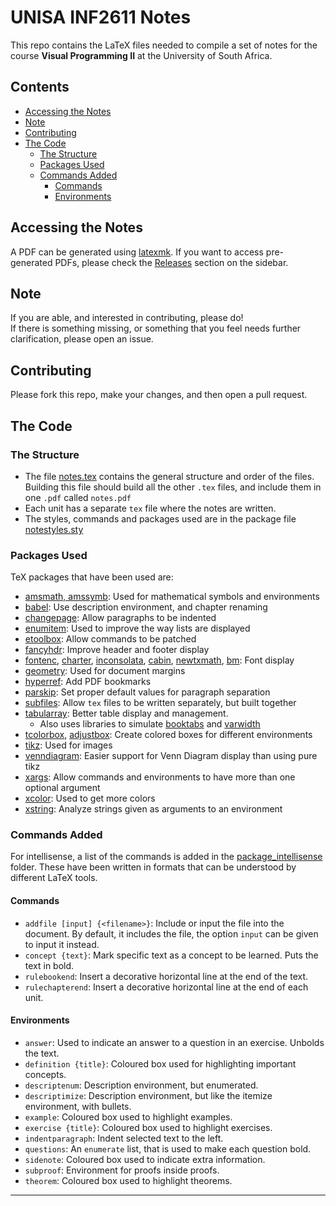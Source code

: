 # UNISA INF2611 Notes

This repo contains the LaTeX files needed to compile a set of notes for the course **Visual Programming II** at the University of South Africa.

## Contents
- [Accessing the Notes](#accessing-the-notes)
- [Note](#note)
- [Contributing](#contributing)
- [The Code](#the-code)
  - [The Structure](#the-structure)
  - [Packages Used](#packages-used)
  - [Commands Added](#commands-added)
    - [Commands](#commands)
    - [Environments](#environments)

## Accessing the Notes

A PDF can be generated using [latexmk](https://ctan.org/pkg/latexmk). If you want to access pre-generated PDFs, please check the [Releases](https://github.com/Unisa-Notes/INF2611/releases) section on the sidebar.

## Note
If you are able, and interested in contributing, please do!  
If there is something missing, or something that you feel needs further clarification, please open an issue.

## Contributing
Please fork this repo, make your changes, and then open a pull request.

## The Code
### The Structure
- The file [notes.tex](notes.tex) contains the general structure and order of the files. Building this file should build all the other `.tex` files, and include them in one `.pdf` called `notes.pdf`
- Each unit has a separate `tex` file where the notes are written.
- The styles, commands and packages used are in the package file [notestyles.sty](notestyles.sty)

### Packages Used
TeX packages that have been used are:
- [amsmath, amssymb](https://www.ctan.org/pkg/amsmath): Used for mathematical symbols and environments
- [babel](https://ctan.org/pkg/babel): Use description environment, and chapter renaming
- [changepage](https://ctan.org/pkg/changepage): Allow paragraphs to be indented
- [enumitem](https://ctan.org/pkg/enumitem): Used to improve the way lists are displayed
- [etoolbox](https://ctan.org/pkg/etoolbox): Allow commands to be patched
- [fancyhdr](https://ctan.org/pkg/fancyhdr): Improve header and footer display
- [fontenc](https://ctan.org/pkg/fontenc), [charter](https://ctan.org/pkg/charter), [inconsolata](https://ctan.org/pkg/inconsolata), [cabin](https://ctan.org/pkg/cabin), [newtxmath](https://ctan.org/pkg/newtx), [bm](https://ctan.org/pkg/bm): Font display
- [geometry](https://ctan.org/pkg/geometry): Used for document margins
- [hyperref](https://ctan.org/pkg/hyperref): Add PDF bookmarks
- [parskip](https://ctan.org/pkg/parskip): Set proper default values for paragraph separation
- [subfiles](https://ctan.org/pkg/subfiles): Allow `tex` files to be written separately, but built together
- [tabularray](https://ctan.org/pkg/tabularray): Better table display and management.
  * Also uses libraries to simulate [booktabs](https://ctan.org/pkg/booktabs) and [varwidth](https://ctan.org/pkg/varwidth)
- [tcolorbox](https://ctan.org/pkg/tcolorbox), [adjustbox](https://ctan.org/pkg/adjustbox): Create colored boxes for different environments
- [tikz](https://ctan.org/pkg/tikz): Used for images
- [venndiagram](https://ctan.org/pkg/venndiagram): Easier support for Venn Diagram display than using pure tikz
- [xargs](https://ctan.org/pkg/xargs): Allow commands and environments to have more than one optional argument
- [xcolor](https://ctan.org/pkg/xcolor): Used to get more colors
- [xstring](https://ctan.org/pkg/xstring): Analyze strings given as arguments to an environment


### Commands Added
For intellisense, a list of the commands is added in the [package_intellisense](./package_intellisense/) folder. These have been written in formats that can be understood by different LaTeX tools.

#### Commands
- `addfile [input] {<filename>}`: Include or input the file into the document. By default, it includes the file, the option `input` can be given to input it instead.
- `concept {text}`: Mark specific text as a concept to be learned. Puts the text in bold.
- `rulebookend`: Insert a decorative horizontal line at the end of the text.
- `rulechapterend`: Insert a decorative horizontal line at the end of each unit.

#### Environments
- `answer`: Used to indicate an answer to a question in an exercise. Unbolds the text.
- `definition {title}`: Coloured box used for highlighting important concepts.
- `descriptenum`: Description environment, but enumerated.
- `descriptimize`: Description environment, but like the itemize environment, with bullets.
- `example`: Coloured box used to highlight examples.
- `exercise {title}`: Coloured box used to highlight exercises.
- `indentparagraph`: Indent selected text to the left.
- `questions`: An `enumerate` list, that is used to make each question bold.
- `sidenote`: Coloured box used to indicate extra information.
- `subproof`: Environment for proofs inside proofs.
- `theorem`: Coloured box used to highlight theorems.

---
